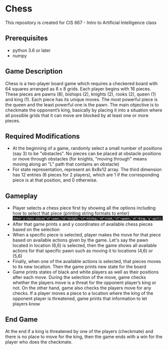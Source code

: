# Chess

This repository is created for CIS 667 - Intro to Artificial Intelligence class

## Prerequisites
* python 3.6 or later
* numpy

## Game Description
Chess is a two-player board game which requires a checkered board with 64 squares arranged as 8 x 8 grids. Each player begins with 16 pieces. These pieces are pawns (8), bishops (2), knights (2), rooks (2), queen (1) and king (1). Each piece has its unique moves. The most powerful piece is the queen and the least powerful one is the pawn. The main objective is to checkmate the opponent’s king, basically by placing it into a situation where all possible grids that it can move are blocked by at least one or more pieces.

## Required Modifications
* At the beginning of a game, randomly select a small number of positions (say 3) to be "obstacles".  No pieces can be placed at obstacle positions or move through obstacles (for knights, "moving through" means moving along an "L" path that contains an obstacle)
* For state representation, represent an 8x8x12 array.  The third dimension has 12 entries (6 pieces for 2 players), which are 1 if the corresponding piece is at that position, and 0 otherwise.

## Gameplay
* Player selects a chess piece first by showing all the options including how to select that piece (printing string formats to enter)
![GitHub Logo](/images/1.jpg)
* After that game prints x and y coordinates of available chess pieces based on the selection
* When a specific piece is selected, player makes the move for that piece based on available actions given by the game. Let's say the pawn located in location (6,6) is selected, then the game shows all available actions for that specific pawn such as moving it to locations (4,6) or (5,6)
* Finally, when one of the available actions is selected, that pieces moves to its new location. Then the game prints new state for the board
* Game prints states of black and white players as well as their positions after each move. During the selection of the move, game checks whether the players move is a threat for the opponent player’s king or not. On the other hand, game also checks the players move for any checks. If a player moves a piece to a location where the king of the opponent player is threatened, game prints that information to let players know

## End Game
At the end if a king is threatened by one of the players (checkmate) and there is no place to move for the king, then the game ends with a win for the player who does the checkmate. 

